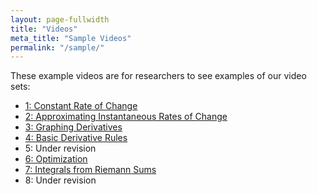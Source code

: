 ```yaml
---
layout: page-fullwidth
title: "Videos"
meta_title: "Sample Videos"
permalink: "/sample/"
---
```


These example videos are for researchers to see examples of our video sets:

* [1: Constant Rate of Change](https://ximera.osu.edu/calcvids/sample/croc)
* [2: Approximating Instantaneous Rates of Change](https://ximera.osu.edu/calcvids/sample/arociroc)
* [3: Graphing Derivatives](https://ximera.osu.edu/calcvids/sample/graphderiv)
* [4: Basic Derivative Rules](https://ximera.osu.edu/calcvids/sample/derivrules)
* 5: Under revision
* [6: Optimization](https://ximera.osu.edu/calcvids/sample/opt)
* [7: Integrals from Riemann Sums](https://ximera.osu.edu/calcvids/sample/rs)
* 8: Under revision


<!--* [5: The Chain Rule](5)-->
<!--* [8: Antiderivatives](8)-->
